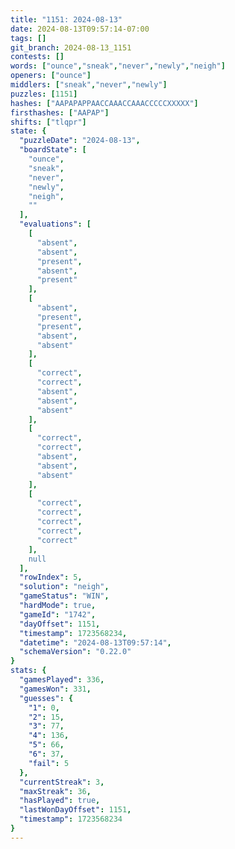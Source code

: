 ```yaml
---
title: "1151: 2024-08-13"
date: 2024-08-13T09:57:14-07:00
tags: []
git_branch: 2024-08-13_1151
contests: []
words: ["ounce","sneak","never","newly","neigh"]
openers: ["ounce"]
middlers: ["sneak","never","newly"]
puzzles: [1151]
hashes: ["AAPAPAPPAACCAAACCAAACCCCCXXXXX"]
firsthashes: ["AAPAP"]
shifts: ["tlqpr"]
state: {
  "puzzleDate": "2024-08-13",
  "boardState": [
    "ounce",
    "sneak",
    "never",
    "newly",
    "neigh",
    ""
  ],
  "evaluations": [
    [
      "absent",
      "absent",
      "present",
      "absent",
      "present"
    ],
    [
      "absent",
      "present",
      "present",
      "absent",
      "absent"
    ],
    [
      "correct",
      "correct",
      "absent",
      "absent",
      "absent"
    ],
    [
      "correct",
      "correct",
      "absent",
      "absent",
      "absent"
    ],
    [
      "correct",
      "correct",
      "correct",
      "correct",
      "correct"
    ],
    null
  ],
  "rowIndex": 5,
  "solution": "neigh",
  "gameStatus": "WIN",
  "hardMode": true,
  "gameId": "1742",
  "dayOffset": 1151,
  "timestamp": 1723568234,
  "datetime": "2024-08-13T09:57:14",
  "schemaVersion": "0.22.0"
}
stats: {
  "gamesPlayed": 336,
  "gamesWon": 331,
  "guesses": {
    "1": 0,
    "2": 15,
    "3": 77,
    "4": 136,
    "5": 66,
    "6": 37,
    "fail": 5
  },
  "currentStreak": 3,
  "maxStreak": 36,
  "hasPlayed": true,
  "lastWonDayOffset": 1151,
  "timestamp": 1723568234
}
---
```

<!-- more -->
